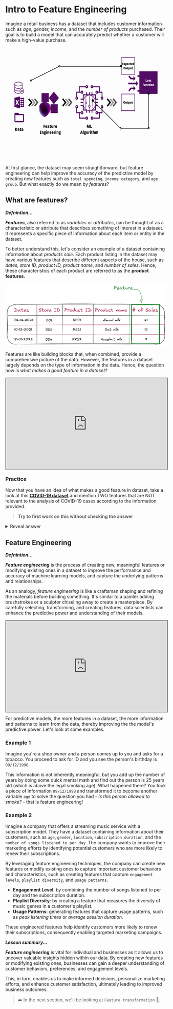 # Intro to Feature Engineering

Imagine a retail business has a dataset that includes customer information such as _age, gender, income_, and the _number of products_ purchased. Their goal is to build a model that can accurately predict whether a customer will make a high-value purchase.

<img src="./feature-engineering/feature_engineering.gif" width="100%" height="350px" alt="Feature Engineering">

At first glance, the dataset may seem straightforward, but feature engineering can help improve the accuracy of the predictive model by creating new features such as `total spending`, `income category`, and `age group`. But what exactly do we mean by _features_?

## What are features?

<aside>

**_Defnintion..._**

**_Features_**, also referred to as _variables_ or _attributes_,  can be thought of as a characteristic or attribute that describes something of interest in a dataset. It represents a specific piece of information about each item or entity in the dataset.
</aside>

To better understand this, let's consider an example of a dataset containing information about _products sale_. Each product listing in the dataset may have various features that describe different aspects of the house, such as _dates, store ID, product ID, product name_, and _number of sales_. Hence, these characteristics of each product are referred to as the **product features**.

![feature.png](./feature-engineering/Feature.png)

Features are like building blocks that, when combined, provide a comprehensive picture of the data. However, the features in a dataset largely depends on the type of information in the data. Hence, the question now is _what makes a good feature in a dataset?_

<div style="position: relative; padding-bottom: 56.25%; height: 0;"><iframe src="https://www.youtube.com/embed/N9fDIAflCMY" title="Web Scrapping Intro" frameborder="0" allow="accelerometer; autoplay; clipboard-write; encrypted-media; gyroscope; picture-in-picture" allowfullscreen style="position: absolute; top: 0; left: 0; width: 100%; height: 100%; border: 2px solid grey;"></iframe></div>

### Practice
Now that you have an idea of what makes a good feature in dataset, take a look at this **[ COVID-19 dataset](https://docs.google.com/spreadsheets/d/1M2gonoN_dLE2Itn06FgbFCV-FMJGyG-BqGh8wIpspRw/edit?usp=sharing)** and mention TWO features that are NOT relevant to the analysis of COVID-19 cases according to the information provided.

> **Try to first work on this without checking the answer**

<details>

<summary> Reveal answer </summary>

There are features such as `New Cases` and `New Deaths` that are not relevant as their values are empty. This will not help in our analysis. However, if the features were only missing few values, then we can use different techniques covered already to handle that and they'll be used in the analysis.

</details>

## Feature Engineering

<aside>

**_Defnintion..._**

**_Feature engineering_** is the process of creating new, meaningful features or modifying existing ones in a dataset to improve the performance and accuracy of machine learning models, and capture the underlying patterns and relationships.

</aside>

As an analogy, _feature engineering_ is like a craftsman shaping and refining the materials before building something. It's similar to a painter adding brushstrokes or a sculptor chiseling away to create a masterpiece. By carefully selecting, transforming, and creating features, data scientists can enhance the predictive power and understanding of their models.

<div style="position: relative; padding-bottom: 56.25%; height: 0;"><iframe src="https://www.youtube.com/embed/N9fDIAfolCMY" title="Web Scrapping Intro" frameborder="0" allow="accelerometer; autoplay; clipboard-write; encrypted-media; gyroscope; picture-in-picture" allowfullscreen style="position: absolute; top: 0; left: 0; width: 100%; height: 100%; border: 2px solid grey;"></iframe></div>

For predictive models, the more features in a dataset, the more information and patterns to learn from the data, thereby improving the the model's predictive power. Let's look at some examples. 

### Example 1
Imagine you're a shop owner and a person comes up to you and asks for a tobacco. You proceed to ask for ID and you see the person's birthday is `09/12/1998`.

This information is not inherently meaningful, but you add up the number of years by doing some quick mental math and find out the person is 25 years old (which is above the legal smoking age). What happened there? You took a piece of information `09/12/1998` and transformed it to become another variable `age` to solve the question you had - _Is this person allowed to smoke?_ - that is feature engineering!

### Example 2
Imagine a company that offers a streaming music service with a subscription model. They have a dataset containing information about their customers, such as `age`, `gender`, `location`, `subscription duration`, and the `number of songs listened to per day`. The company wants to improve their marketing efforts by identifying potential customers who are more likely to renew their subscriptions.

By leveraging feature engineering techniques, the company can create new features or modify existing ones to capture important customer behaviors and characteristics, such as creating features that capture `engagement levels`, `playlist diversity`, and `usage patterns`. 

- **Engagement Level**: by combining the number of songs listened to per day and the subscription duration.
- **Playlist Diversity**: by creating a feature that measures the diversity of music genres in a customer's playlist.
- **Usage Patterns**: generating features that capture usage patterns, such as _peak listening times_ or _average session duration_.

These engineered features help identify customers more likely to renew their subscriptions, consequently enabling targeted marketing campaigns.


<aside>

**_Lesson summary..._**

**_Feature engineering_** is vital for individual and businesses as it allows us to uncover valuable insights hidden within our data. By creating new features or modifying existing ones, businesses can gain a deeper understanding of customer behaviors, preferences, and engagement levels. 

This, in turn, enables us to make informed decisions, personalize marketing efforts, and enhance customer satisfaction, ultimately leading to improved business outcomes.

</aside>


> ➡️ In the next section, we'll be looking at `Feature transformation` 🎯.

